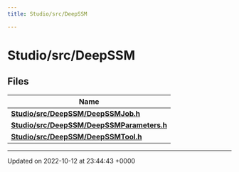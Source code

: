 ```yaml
---
title: Studio/src/DeepSSM

---
```


# Studio/src/DeepSSM



## Files

| Name           |
| -------------- |
| **[Studio/src/DeepSSM/DeepSSMJob.h](../Files/DeepSSMJob_8h.md#file-deepssmjob.h)**  |
| **[Studio/src/DeepSSM/DeepSSMParameters.h](../Files/DeepSSMParameters_8h.md#file-deepssmparameters.h)**  |
| **[Studio/src/DeepSSM/DeepSSMTool.h](../Files/DeepSSMTool_8h.md#file-deepssmtool.h)**  |






-------------------------------

Updated on 2022-10-12 at 23:44:43 +0000
